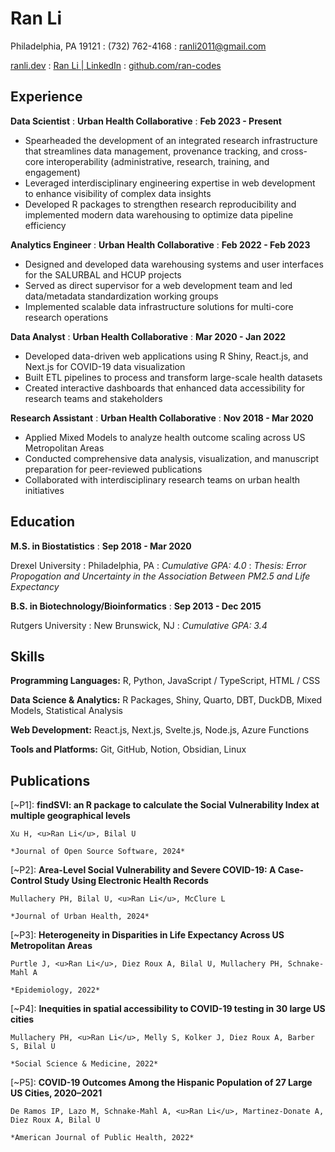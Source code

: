 ---
---

# Ran Li

<span class="iconify" data-icon="ic:outline-location-on"></span> Philadelphia, PA 19121
  : <span class="iconify" data-icon="tabler:phone"></span> (732) 762-4168
  : <span class="iconify" data-icon="tabler:mail"></span> [ranli2011@gmail.com](mailto:ranli2011@gmail.com)



<span class="iconify" data-icon="tabler:world-www"></span> [ranli.dev](https://www.ranli.dev) 
  : <span class="iconify" data-icon="tabler:brand-linkedin"></span> [Ran Li | LinkedIn](https://www.linkedin.com/in/ran-li-6b722718/)
  : <span class="iconify" data-icon="tabler:brand-github"></span> [github.com/ran-codes](https://github.com/ran-codes)


## Experience

**Data Scientist**
  : **Urban Health Collaborative**
  : **Feb 2023 - Present**

- Spearheaded the development of an integrated research infrastructure that streamlines data management, provenance tracking, and cross-core interoperability (administrative, research, training, and engagement)
- Leveraged interdisciplinary engineering expertise in web development to enhance visibility of complex data insights
- Developed R packages to strengthen research reproducibility and implemented modern data warehousing to optimize data pipeline efficiency

**Analytics Engineer**
  : **Urban Health Collaborative**
  : **Feb 2022 - Feb 2023**

- Designed and developed data warehousing systems and user interfaces for the SALURBAL and HCUP projects
- Served as direct supervisor for a web development team and led data/metadata standardization working groups
- Implemented scalable data infrastructure solutions for multi-core research operations

**Data Analyst**
  : **Urban Health Collaborative**
  : **Mar 2020 - Jan 2022**

- Developed data-driven web applications using R Shiny, React.js, and Next.js for COVID-19 data visualization
- Built ETL pipelines to process and transform large-scale health datasets
- Created interactive dashboards that enhanced data accessibility for research teams and stakeholders

**Research Assistant**
  : **Urban Health Collaborative**
  : **Nov 2018 - Mar 2020**

- Applied Mixed Models to analyze health outcome scaling across US Metropolitan Areas
- Conducted comprehensive data analysis, visualization, and manuscript preparation for peer-reviewed publications
- Collaborated with interdisciplinary research teams on urban health initiatives

## Education

**M.S. in Biostatistics**
  : **Sep 2018 - Mar 2020**

Drexel University
  : Philadelphia, PA
  : *Cumulative GPA: 4.0*
  : *Thesis: Error Propogation and Uncertainty in the Association Between PM2.5 and Life Expectancy*

**B.S. in Biotechnology/Bioinformatics**
  : **Sep 2013 - Dec 2015**

Rutgers University
  : New Brunswick, NJ
  : *Cumulative GPA: 3.4*

## Skills

**Programming Languages:** <span class="iconify" data-icon="vscode-icons:file-type-r"></span> R, <span class="iconify" data-icon="vscode-icons:file-type-python"></span> Python, <span class="iconify" data-icon="vscode-icons:file-type-js-official"></span> JavaScript / <span class="iconify" data-icon="vscode-icons:file-type-typescript-official"></span> TypeScript, <span class="iconify" data-icon="vscode-icons:file-type-html"></span> HTML / <span class="iconify" data-icon="vscode-icons:file-type-css"></span> CSS

**Data Science & Analytics:** R Packages, Shiny, Quarto, DBT, DuckDB, Mixed Models, Statistical Analysis

**Web Development:** React.js, Next.js, Svelte.js, Node.js, Azure Functions

**Tools and Platforms:** Git, GitHub, Notion, Obsidian, Linux

## Publications

[~P1]: **findSVI: an R package to calculate the Social Vulnerability Index at multiple geographical levels**

    Xu H, <u>Ran Li</u>, Bilal U

    *Journal of Open Source Software, 2024*

[~P2]: **Area-Level Social Vulnerability and Severe COVID-19: A Case-Control Study Using Electronic Health Records**

    Mullachery PH, Bilal U, <u>Ran Li</u>, McClure L

    *Journal of Urban Health, 2024*

[~P3]: **Heterogeneity in Disparities in Life Expectancy Across US Metropolitan Areas**

    Purtle J, <u>Ran Li</u>, Diez Roux A, Bilal U, Mullachery PH, Schnake-Mahl A

    *Epidemiology, 2022*

[~P4]: **Inequities in spatial accessibility to COVID-19 testing in 30 large US cities**

    Mullachery PH, <u>Ran Li</u>, Melly S, Kolker J, Diez Roux A, Barber S, Bilal U

    *Social Science & Medicine, 2022*

[~P5]: **COVID-19 Outcomes Among the Hispanic Population of 27 Large US Cities, 2020–2021**

    De Ramos IP, Lazo M, Schnake-Mahl A, <u>Ran Li</u>, Martinez-Donate A, Diez Roux A, Bilal U

    *American Journal of Public Health, 2022*